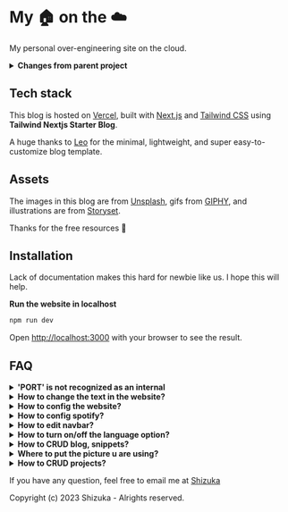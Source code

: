 # My 🏠 on the ☁️

My personal over-engineering site on the cloud.

<details>
<summary><b>Changes from parent project</b></summary>
  
\+ gallery

\+ add places to your gallery category, like Indonesia, beach or something. up to you

\- snippets

\- language changer

\+ manual sitemap

\+ flag indonesia

\+ dashboard

</details>


## Tech stack

This blog is hosted on [Vercel](https://vercel.com/), built with [Next.js](https://nextjs.org/) and [Tailwind CSS](https://tailwindcss.com/) using **Tailwind Nextjs Starter Blog**.

A huge thanks to [Leo]([https://twitter.com/timlrxx](https://github.com/hta218)) for the minimal, lightweight, and super easy-to-customize blog template.

## Assets

The images in this blog are from [Unsplash](https://unsplash.com/), gifs from [GIPHY](https://giphy.com/), and illustrations are from [Storyset](https://storyset.com/).

Thanks for the free resources 🙏

## Installation
Lack of documentation makes this hard for newbie like us. I hope this will help.

**Run the website in localhost**
```bash
npm run dev
```

Open [http://localhost:3000](http://localhost:3000) with your browser to see the result.

## FAQ

<details>
<summary><b>'PORT' is not recognized as an internal</b></summary>
  
If you got this error, then
```
'PORT' is not recognized as an internal or external command, operable program or batch file.
```

Open package.json and add "set" in front of PORT
```
"start": "set PORT=3434 next-remote-watch ./data",
```
</details>

<details>
<summary><b>How to change the text in the website?</b></summary>
<br>
Open <b>public\locales\en\common.json</b>, just look at whats inside, you will know what to do.
</br>
</details>

<details>
<summary><b>How to config the website?</b></summary>
<br>
Open <b>data\siteMetadata.ts</b>b>, just look at whats inside, you will know what to do.
</br>
</details>

<details>
<summary><b>How to config spotify?</b></summary>

Open [spotify dev](https://developer.spotify.com/dashboard)

1. Login

2. Click on ‘Create an app’.

3. Pick an ‘App name’ and ‘App description’ of your choice and mark the checkboxes.

4. After creation, you see your ‘Client Id’ and you can click on ‘Show client secret` to unhide your ’Client secret’. Click your app, that u have made
   ![image](https://github.com/Shizu-ka/shizuka-profile/assets/58659139/c30f4731-37ae-4783-8392-0b98d1a29b20)
   
6. Then click settings, Voila!
   ![image](https://github.com/Shizu-ka/shizuka-profile/assets/58659139/0324803d-a55e-4a6e-95b1-d0fc3325a8a8)

8. Use your ‘Client id’ and ‘Client secret’ to retrieve a token from the Spotify API.



**How to get spotify refresh token?**

1. Get your Spotify client_id and client_secret
2. Get your access code
   Visit the following URL after replacing $CLIENT_ID, $SCOPE, and $REDIRECT_URI with the information you noted in Step 1. Make sure the $REDIRECT_URI is URL encoded.

   ```
   https://accounts.spotify.com/authorize?response_type=code&client_id=$CLIENT_ID&scope=$SCOPE&redirect_uri=$REDIRECT_URI
   ```
   It will look like this 
   ```
   https://accounts.spotify.com/authorize?response_type=code&client_id=$CLIENT_ID&scope=user-read-currently-playing&redirect_uri=https%3A%2F%2Fshizuka.my.id%2F
   ```

   **You need to convert your website to URL Format for REDIRECT_URI, you can use this tool**
   [convert](https://www.url-encode-decode.com/)
4. Get code from the redirect URL
I was redirected to the following URL because my redirect URI was set to https://shizuka.my.id. In place of $CODE there was a very long string of characters. Copy that string and note it down for use in Step 4.
```
https://shizuka.my.id/?code=$CODE
```
4. Get the refresh token
   Running the following CURL command will result in a JSON string that contains the refresh token, in addition to other useful data. Again, either replace or export the following variables in your shell $CILENT_ID, $CLIENT_SECRET, $CODE, and $REDIRECT_URI.

   ```
   curl -d client_id=$CLIENT_ID -d client_secret=$CLIENT_SECRET -d grant_type=authorization_code -d code=$CODE -d redirect_uri=$REDIRECT_URI https://accounts.spotify.com/api/token
   ```

   The result will be a JSON string similar to the following. Take the refresh_token and save that in a safe, private place. This token will last for a very long time and can be used to generate a fresh access_token whenever it is needed.
```
   {
    "access_token": "$ACCESS_TOKEN",
    "token_type": "Bearer",
    "expires_in": 3600,
    "refresh_token": "$REFRESH_TOKEN",
    "scope": "user-read-currently-playing"
    }
```
</details>

<details>
<summary><b>How to edit navbar?</b></summary>
<br>
Open <b>data\headerNavLinks.ts</b>, just look at whats inside, you will know what to do.
</br>
</details>

<details>
<summary><b>How to turn on/off the language option?</b></summary>
<br>
Open <b>components\Header.tsx</b> line 53, just look at whats inside, you will know what to do.
</br>
</details>

<details>
<summary><b>How to CRUD blog, snippets?</b></summary>
<br>
Open <b>data\en\blog</b> and <b>data\en\snippets</b> just look at whats inside, you will know what to do.
</br>
</details>

<details>
<summary><b>Where to put the picture u are using?</b></summary>
<br>
Just put in <b>public\static\images</b>
</br>
</details>

<details>
<summary><b>How to CRUD projects?</b></summary>
<br>
Open <b>data\en\projectsData.ts</b>, just look at whats inside, you will know what to do. Same as gallery
</br>
</details>

If you have any question, feel free to email me at <a href="mailto:shizuka0@proton.me">Shizuka</a>

Copyright (c) 2023 Shizuka - Alrights reserved.
